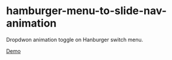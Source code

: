 # hamburger-menu-to-slide-nav-animation
Dropdwon animation toggle on Hanburger switch menu.

<a href="https://designdrastic.com/post/demo/hamburger-menu-to-slide-nav-animation">Demo</a>
